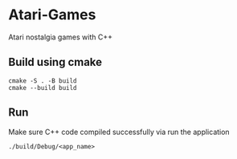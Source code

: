 # Atari-Games
Atari nostalgia games with C++


## Build using cmake
```
cmake -S . -B build
cmake --build build
```

## Run
Make sure C++ code compiled successfully via run the application
```
./build/Debug/<app_name>
```
